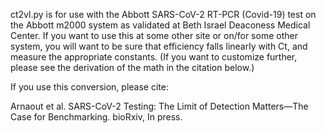 ct2vl.py is for use with the Abbott SARS-CoV-2 RT-PCR (Covid-19) test on the Abbott m2000 system as validated at Beth Israel Deaconess Medical Center. If you want to use this at some other site or on/for some other system, you will want to be sure that efficiency falls linearly with Ct, and measure the appropriate constants. (If you want to customize further, please see the derivation of the math in the citation below.)

If you use this conversion, please cite:

Arnaout et al. SARS-CoV-2 Testing: The Limit of Detection Matters—The Case for Benchmarking. bioRxiv, In press.